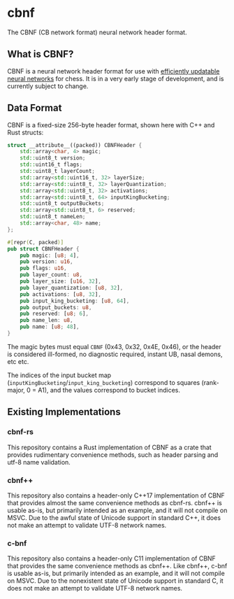 # cbnf
The CBNF (CB network format) neural network header format.

## What is CBNF?

CBNF is a neural network header format for use with [efficiently updatable neural networks](https://en.wikipedia.org/wiki/Efficiently_updatable_neural_network) for chess. It is in a very early stage of development, and is currently subject to change.

## Data Format

CBNF is a fixed-size 256-byte header format, shown here with C++ and Rust structs:

```cpp
struct __attribute__((packed)) CBNFHeader {
    std::array<char, 4> magic;
    std::uint8_t version;
    std::uint16_t flags;
    std::uint8_t layerCount;
    std::array<std::uint16_t, 32> layerSize;
    std::array<std::uint8_t, 32> layerQuantization;
    std::array<std::uint8_t, 32> activations;
    std::array<std::uint8_t, 64> inputKingBucketing;
    std::uint8_t outputBuckets;
    std::array<std::uint8_t, 6> reserved;
    std::uint8_t nameLen;
    std::array<char, 48> name;
};
```

```rust
#[repr(C, packed)]
pub struct CBNFHeader {
    pub magic: [u8; 4],
    pub version: u16,
    pub flags: u16,
    pub layer_count: u8,
    pub layer_size: [u16, 32],
    pub layer_quantization: [u8, 32],
    pub activations: [u8, 32],
    pub input_king_bucketing: [u8, 64],
    pub output_buckets: u8,
    pub reserved: [u8; 6],
    pub name_len: u8,
    pub name: [u8; 48],
}
```

The magic bytes must equal `CBNF` (0x43, 0x32, 0x4E, 0x46), or the header is considered ill-formed, no diagnostic required, instant UB, nasal demons, etc etc.

The indices of the input bucket map (`inputKingBucketing`/`input_king_bucketing`) correspond to squares (rank-major, 0 = A1), and the values correspond to bucket indices.

## Existing Implementations

### cbnf-rs
This repository contains a Rust implementation of CBNF as a crate that provides rudimentary convenience methods, such as header parsing and utf-8 name validation.

### cbnf++
This repository also contains a header-only C++17 implementation of CBNF that provides almost the same convenience methods as cbnf-rs. cbnf++ is usable as-is, but primarily intended as an example, and it will not compile on MSVC. Due to the awful state of Unicode support in standard C++, it does not make an attempt to validate UTF-8 network names.

### c-bnf
This repository also contains a header-only C11 implementation of CBNF that provides the same convenience methods as cbnf++. Like cbnf++, c-bnf is usable as-is, but primarily intended as an example, and it will not compile on MSVC. Due to the nonexistent state of Unicode support in standard C, it does not make an attempt to validate UTF-8 network names.
